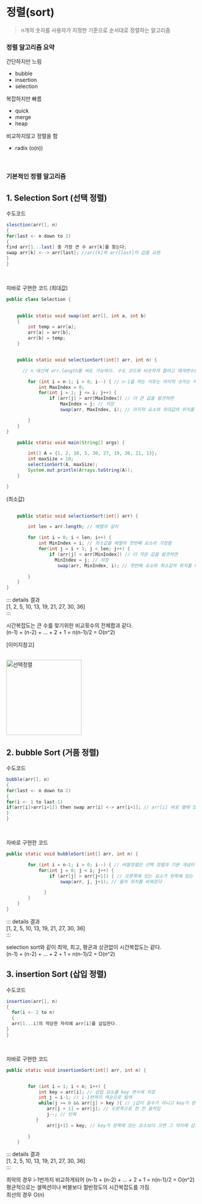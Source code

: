  정렬(sort) <Badge text="song" />
===================
> n개의 숫자를 사용자가 지정한 기준으로 순서대로 정렬하는 알고리즘


### 정렬 알고리즘 요약

간단하지만 느림   
- bubble   
- insertion   
- selection   

복잡하지만 빠름   
- quick   
- merge 
- heap    

비교하지않고 정렬을 함
- radix (o(n))
<br>   


### 기본적인 정렬 알고리즘

## 1. Selection Sort (선택 정렬)

수도코드

```java
slesction(arr[], n)
{
for(last <- n down to 2)
{
find arr[1...last] 중 가장 큰 수 arr[k]를 찾는다;
swap arr[k] <--> arr[last]; //arr[k]와 arr[last]의 값을 교환
}
}
```
<br>   

자바로 구현한 코드
(최대값)

```java
public class Selection {
    

    public static void swap(int arr[], int a, int b)
    {
        int temp = arr[a];
        arr[a] = arr[b];
        arr[b] = temp;
    }


    public static void selectionSort(int[] arr, int n) {

      // n 대신에 arr.length를 써도 가능하다. 수도 코드와 비슷하게 할려고 매개변수를 사용

        for (int i = n-1; i > 0; i--) { // n-1을 하는 이유는 마지막 숫자는 자동으로 정렬되기 때문에 
            int MaxIndex = 0; 
            for(int j = 1; j <= i; j++) {
                if (arr[j] > arr[MaxIndex]) // 더 큰 값을 발견하면
                    MaxIndex = j; // 저장
                    swap(arr, MaxIndex, i); // 마지막 요소와 최대값의 위치를 바꿔준다

        }
    }
}

    public static void main(String[] args) {

        int[] A = {1, 2, 10, 5, 30, 27, 19, 36, 21, 13};
        int maxSize = 10;
        selectionSort(A, maxSize);
        System.out.println(Arrays.toString(A));
    }

}
```   

(최소값)
```java
    
    public static void selectionSort(int[] arr) {

        int len = arr.length; // 배열의 길이

        for (int i = 0; i < len; i++) {
            int MinIndex = i; // 최소값을 배열의 첫번째 요소라 가정함
            for(int j = i + 1; j < len; j++) {
                if (arr[j] < arr[MinIndex]) // 더 작은 값을 발견하면
                  MinIndex = j; // 저장
                   swap(arr, MinIndex, i); // 첫번째 요소와 최소값의 위치를 바꿔준다

        }
    }
}

```

::: details 결과      
[1, 2, 5, 10, 13, 19, 21, 27, 30, 36]   
:::   

시간복잡도는 큰 수를 찾기위한 비교횟수의 전체합과 같다.   
(n-1) + (n-2) + … + 2 + 1 = n(n-1)/2 = O(n^2)   

   
[이미지참고]   

<br>   
<img src="C:\Users\oos\TIL\docs\.vuepress\public\img\selectionsort.gif" alt="선택정렬" height="200px" />     
<br>   


## 2. bubble Sort (거품 정렬)

수도코드

```java
bubble(arr[], n)
{
for(last <- n down to 2)
{
for(i <- 1 to last-1)
if(arr[i]>arr[i+1]) then swap arr[i] <-> arr[i+1]; // arr[i] 바로 옆에 있는 값과 교환
}
}
```

<br>   

자바로 구현한 코드

```java
public static void bubbleSort(int[] arr, int n) {

        for (int i = n-1; i > 0; i--) { // 버블정렬은 선택 정렬과 기본 개념이 유사하다
            for(int j = 0; j < i; j++) {
                if (arr[j] > arr[j+1]) { // 오른쪽에 있는 요소가 왼쪽에 있는 요소보다 작다면
                    swap(arr, j, j+1); // 둘의 위치를 바꿔준다

              }
        }
    }
}
```

::: details 결과      
[1, 2, 5, 10, 13, 19, 21, 27, 30, 36]   
:::   

selection sort와 같이 최악, 최고, 평균과 상관없이 시간복잡도는 같다.            
(n-1) + (n-2) + … + 2 + 1 = n(n-1)/2 = O(n^2)      
   

## 3. insertion Sort (삽입 정렬)

수도코드

```java
insertion(arr[], n)
{
  for(i <- 2 to n)
  {
  arr[1...i]의 적당한 자리에 arr[i]를 삽입한다.
}
}
```
<br>   

자바로 구현한 코드

```java
public static void insertionSort(int[] arr, int n) {


        for (int i = 1; i < n; i++) {
            int key = arr[i]; // 삽입 요소를 key 변수에 저장
            int j = i-1; // i-1번까지 역순으로 탐색
            while(j >= 0 && arr[j] > key ){ // j값이 음수가 아니고 key가 왼쪽에 있는 요소보다 작다면
               arr[j + 1] = arr[j]; // 오른쪽으로 한 칸 움직임
               j--; // 반복
           }
               arr[j+1] = key; // key가 왼쪽에 있는 요소보다 크면 그 자리에 삽입

        }
    }
```

::: details 결과         
[1, 2, 5, 10, 13, 19, 21, 27, 30, 36]      
:::   

최악의 경우 i-1번까지 비교하게되어 (n-1) + (n-2) + … + 2 + 1 = n(n-1)/2 = O(n^2)   
평균적으로는 셀렉션이나 버블보다 절반정도의 시간복잡도를 가짐   
최선의 경우 O(n)   
